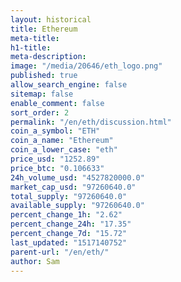 ```yaml
---
layout: historical
title: Ethereum
meta-title: 
h1-title: 
meta-description: 
image: "/media/20646/eth_logo.png"
published: true
allow_search_engine: false
sitemap: false
enable_comment: false
sort_order: 2
permalink: "/en/eth/discussion.html"
coin_a_symbol: "ETH"
coin_a_name: "Ethereum"
coin_a_lower_case: "eth"
price_usd: "1252.89"
price_btc: "0.106633"
24h_volume_usd: "4527820000.0"
market_cap_usd: "97260640.0"
total_supply: "97260640.0"
available_supply: "97260640.0"
percent_change_1h: "2.62"
percent_change_24h: "17.35"
percent_change_7d: "15.72"
last_updated: "1517140752"
parent-url: "/en/eth/"
author: Sam
---
```


